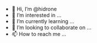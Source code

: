 - 👋 Hi, I’m @hidrone
- 👀 I’m interested in ...
- 🌱 I’m currently learning ...
- 💞️ I’m looking to collaborate on ...
- 📫 How to reach me ...

<!---
hidrone/hidrone is a ✨ special ✨ repository because its `README.md` (this file) appears on your GitHub profile.
You can click the Preview link to take a look at your changes.
--->
